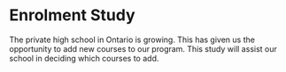 # Enrolment Study
The private high school in Ontario is growing. This has given us the opportunity to add new courses to our program.
This study will assist our school in deciding which courses to add.
